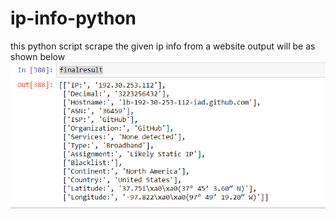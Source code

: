 # ip-info-python
this python script scrape the given ip info from a website output will be as shown below
![My image](https://github.com/UnChallengeD/ip-info-python/blob/master/Capture.PNG)
